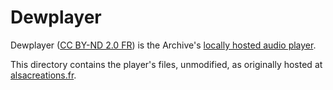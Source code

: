 Dewplayer
=========

Dewplayer ([CC BY-ND 2.0 FR](https://creativecommons.org/licenses/by-nd/2.0/fr/)) is the Archive's
[locally hosted audio player](https://archiveofourown.org/faq/posting-and-editing?language_id=en#embedaudio).

This directory contains the player's files, unmodified, as originally hosted at
[alsacreations.fr](https://web.archive.org/web/20151030003415/http://www.alsacreations.fr/dewplayer.html).
